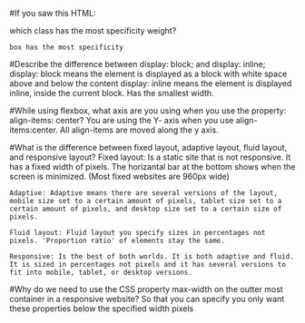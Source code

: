 #If you saw this HTML: <div class="box box1 box2 box3"></div> which class has the most specificity weight?

    box has the most specificity

#Describe the difference between display: block; and display: inline;
    display: block means the element is displayed as a block with white space above and below the content
    display: inline means the element is displayed inline, inside the current block. Has the smallest width.

#While using flexbox, what axis are you using when you use the property: align-items: center?
    You are using the Y- axis when you use align-items:center. All align-items are moved along the y axis.

#What is the difference between fixed layout, adaptive layout, fluid layout, and responsive layout?
    Fixed layout: Is a static site that is not responsive. It has a fixed width of pixels. The horizantal bar at the bottom shows when the screen is minimized. (Most fixed websites are 960px wide)

    Adaptive: Adaptive means there are several versions of the layout, mobile size set to a certain amount of pixels, tablet size set to a certain amount of pixels, and desktop size set to a certain size of pixels.

    Fluid layout: Fluid layout you specify sizes in percentages not pixels. 'Proportion ratio' of elements stay the same. 

    Responsive: Is the best of both worlds. It is both adaptive and fluid. It is sized in percentages not pixels and it has several versions to fit into mobile, tablet, or desktop versions.

#Why do we need to use the CSS property max-width on the outter most container in a responsive website?
    So that you can specify you only want these properties below the specified width pixels
